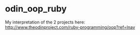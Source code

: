 odin_oop_ruby
=============

My interpretation of the 2 projects here: http://www.theodinproject.com/ruby-programming/oop?ref=lnav
